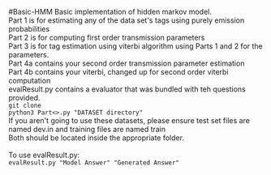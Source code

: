 #Basic-HMM
Basic implementation of hidden markov model.<br>
Part 1 is for estimating any of the data set's tags using purely emission probabilities<br>
Part 2 is for computing first order transmission parameters<br>
Part 3 is for tag estimation using viterbi algorithm using Parts 1 and 2 for the parameters.<br>
Part 4a contains your second order transmission parameter estimation<br>
Part 4b contains your viterbi, changed up for second order viterbi computation<br>
evalResult.py contains a evaluator that was bundled with teh questions provided.<br>
```git clone``` <br>
```python3 Part<>.py "DATASET directory"```<br>
If you aren't going to use these datasets, please ensure test set files are named dev.in and training files are named train<br>
Both should be located inside the appropriate folder.<br>
<br>
To use evalResult.py: <br>
```evalResult.py "Model Answer" "Generated Answer"```
